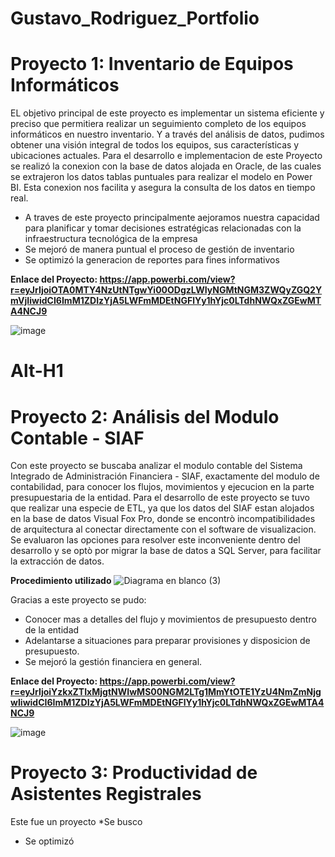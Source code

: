 # Gustavo_Rodriguez_Portfolio


# Proyecto 1: Inventario de Equipos Informáticos
EL objetivo principal de este proyecto es implementar un sistema eficiente y preciso que permitiera realizar un seguimiento completo de los equipos informáticos en nuestro inventario. Y a través del análisis de datos, pudimos obtener una visión integral de todos los equipos, sus características y ubicaciones actuales.
Para el desarrollo e implementacion de este Proyecto se realizó la conexion con la base de datos alojada en Oracle, de las cuales se extrajeron los datos tablas puntuales para realizar el modelo en Power BI. Esta conexion nos facilita y asegura la consulta de los datos en tiempo real.

* A traves de este proyecto principalmente aejoramos nuestra capacidad para planificar y tomar decisiones estratégicas relacionadas con la infraestructura tecnológica de la empresa
* Se mejoró de manera puntual el proceso de gestión de inventario
* Se optimizó la generacion de reportes para fines informativos

**Enlace del Proyecto: https://app.powerbi.com/view?r=eyJrIjoiOTA0MTY4NzUtNTgwYi00ODgzLWIyNGMtNGM3ZWQyZGQ2YmVjIiwidCI6ImM1ZDIzYjA5LWFmMDEtNGFlYy1hYjc0LTdhNWQxZGEwMTA4NCJ9**

![image](https://github.com/GustavoRV7/Gustavo_Rodriguez_Portfolio/assets/79548065/98dfd9e1-9e89-473a-9f2f-09de27c2bc91)



Alt-H1
======


# Proyecto 2: Análisis del Modulo Contable - SIAF
Con este proyecto se buscaba analizar el modulo contable del Sistema Integrado de Administración Financiera - SIAF, exactamente del modulo de contabilidad, para conocer los flujos, movimientos y ejecucion en la parte presupuestaria de la entidad.
Para el desarrollo de este proyecto se tuvo que realizar una especie de ETL, ya que los datos del SIAF estan alojados en la base de datos Visual Fox Pro, donde se encontrò incompatibilidades de arquitectura al conectar directamente con el software de visualizacion.
Se evaluaron las opciones para resolver este inconveniente dentro del desarrollo y se optò por migrar la base de datos a SQL Server, para facilitar la extracción de datos.


**Procedimiento utilizado**
![Diagrama en blanco (3)](https://github.com/GustavoRV7/Gustavo_Rodriguez_Portfolio/assets/79548065/970abfa2-809c-478c-9a8d-bd7c7fb0b993)


Gracias a este proyecto se pudo:
* Conocer mas a detalles del flujo y movimientos de presupuesto dentro de la entidad
* Adelantarse a situaciones para preparar provisiones y disposicion de presupuesto.
* Se mejoró la gestión financiera en general.

**Enlace del Proyecto: https://app.powerbi.com/view?r=eyJrIjoiYzkxZTIxMjgtNWIwMS00NGM2LTg1MmYtOTE1YzU4NmZmNjgwIiwidCI6ImM1ZDIzYjA5LWFmMDEtNGFlYy1hYjc0LTdhNWQxZGEwMTA4NCJ9**

![image](https://github.com/GustavoRV7/Gustavo_Rodriguez_Portfolio/assets/79548065/02ea5abc-76c0-4b91-9324-145fa4d62ff0)




# Proyecto 3: Productividad de Asistentes Registrales
Este fue un proyecto
*Se busco
* Se optimizó
